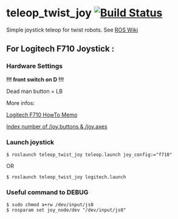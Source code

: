 teleop_twist_joy [![Build Status](https://travis-ci.org/ros-teleop/teleop_twist_joy.svg?branch=indigo-devel)](https://travis-ci.org/ros-teleop/teleop_twist_joy)
================

Simple joystick teleop for twist robots. See [ROS Wiki](http://wiki.ros.org/teleop_twist_joy)

## For Logitech F710 Joystick :

### Hardware Settings
**!!! front switch on D !!!**

Dead man button = LB

More infos: 

[Logitech F710 HowTo Memo](https://github.com/roboticslab-fr/teleop_twist_joy/blob/indigo-devel/documentation/Logitech-F710-Pad_HowTo.pdf)

[Index number of /joy.buttons & /joy.axes](http://wiki.ros.org/joy#Logitech_Wireless_Gamepad_F710_.28DirectInput_Mode.29) 


### Launch joystick

    $ roslaunch teleop_twist_joy teleop.launch joy_config:="f710"
OR

    $ roslaunch teleop_twist_joy logitech.launch

### Useful command to DEBUG
    $ sudo chmod a+rw /dev/input/js0
    $ rosparam set joy_node/dev "/dev/input/js0"
